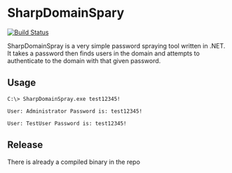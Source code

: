 # SharpDomainSpary

[![Build Status](https://travis-ci.org/joemccann/dillinger.svg?branch=master)](https://travis-ci.org/joemccann/dillinger)

SharpDomainSpray is a very simple password spraying tool written in .NET. It takes a password then finds users in the domain and attempts to authenticate to the domain with that given password.

## Usage 

```
C:\> SharpDomainSpray.exe test12345!

User: Administrator Password is: test12345!

User: TestUser Password is: test12345!
```

## Release 

There is already a compiled binary in the repo
